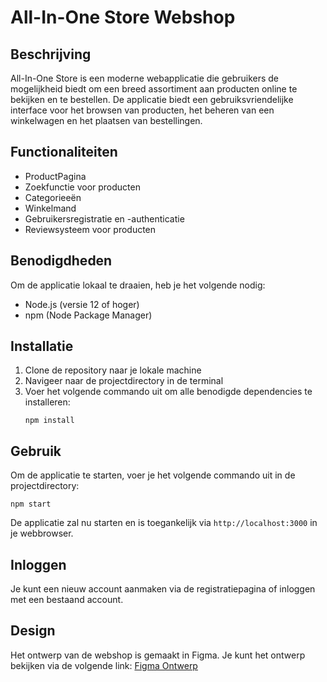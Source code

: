 # All-In-One Store Webshop

## Beschrijving
All-In-One Store is een moderne webapplicatie die gebruikers de mogelijkheid biedt om een breed assortiment aan producten online te bekijken en te bestellen. De applicatie biedt een gebruiksvriendelijke interface voor het browsen van producten, het beheren van een winkelwagen en het plaatsen van bestellingen.

## Functionaliteiten
- ProductPagina
- Zoekfunctie voor producten
- Categorieeën
- Winkelmand
- Gebruikersregistratie en -authenticatie
- Reviewsysteem voor producten

## Benodigdheden
Om de applicatie lokaal te draaien, heb je het volgende nodig:
- Node.js (versie 12 of hoger)
- npm (Node Package Manager)

## Installatie
1. Clone de repository naar je lokale machine
2. Navigeer naar de projectdirectory in de terminal
3. Voer het volgende commando uit om alle benodigde dependencies te installeren:
   ```
   npm install
   ```

## Gebruik
Om de applicatie te starten, voer je het volgende commando uit in de projectdirectory:
```
npm start
```
De applicatie zal nu starten en is toegankelijk via `http://localhost:3000` in je webbrowser.

## Inloggen
Je kunt een nieuw account aanmaken via de registratiepagina of inloggen met een bestaand account.

## Design
Het ontwerp van de webshop is gemaakt in Figma. Je kunt het ontwerp bekijken via de volgende link:
[Figma Ontwerp](https://www.figma.com/file/y11qo85SWuWYJ0658wTKHB/Untitled?type=design&node-id=0-1&mode=design&t=SmSA4O3gtH5Ul4j5-0)




